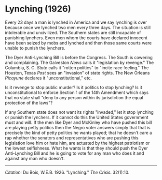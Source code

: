 <!--
title:   Lynching
author:  Du Bois, W.E.B.
journal: The Crisis
year:    1926
volume:  32
issue:   1
pages:   10
-->
# Lynching (1926)

Every 23 days a man is lynched in America and we say lynching is over because once we lynched two men every three days. The situation is still intolerable and uncivilized. The Southern states are still incapable of punishing lynchers. Even men whom the courts have declared innocent have been seized by mobs and lynched and then those same courts were unable to punish the lynchers.

The Dyer Anti-Lynching Bill is before the Congress. The South is cowering and complaining. The Galveston *News* calls it "legislation by revenge." The Columbia, S. C. *State* calls it "rotten politics" to "incite race feeling." The Houston, Texas *Post* sees an "invasion" of state rights. The New Orleans *Picayune* declares it "unconstitutional," etc.

Is it revenge to stop public murder? Is it politics to stop lynching? Is it unconstitutional to enforce Section 1 of the 14th Amendment which says that no state shall "deny to any person within its jurisdiction the equal protection of the laws"?

If any Southern state does not want its rights "invaded," let it stop lynching or punish the lynchers. If it cannot do this the United States government must and will. If the men like Dyer and McKinley who have pushed this bill are playing petty politics then the Negro voter answers simply that that is precisely the kind of petty politics he wants played; that he doesn't care a rap whether the senators and representatives who are pushing this legislation love him or hate him, are actuated by the highest patriotism or the lowest selfishness. What he wants is that they should push the Dyer Anti-Lynching Bill and he is going to vote for any man who does it and against any man who doesn't.

________________
*Citation:* Du Bois, W.E.B. 1926. "Lynching." *The Crisis*. 32(1):10.